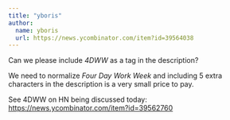 ```yaml
---
title: "yboris"
author:
  name: yboris
  url: https://news.ycombinator.com/item?id=39564038
---
```

Can we please include *4DWW* as a tag in the description?

We need to normalize *Four Day Work Week* and including 5 extra characters in the description is a very small price to pay.

See 4DWW on HN being discussed today: <a href="https:&#x2F;&#x2F;news.ycombinator.com&#x2F;item?id=39562760">https:&#x2F;&#x2F;news.ycombinator.com&#x2F;item?id=39562760</a>
